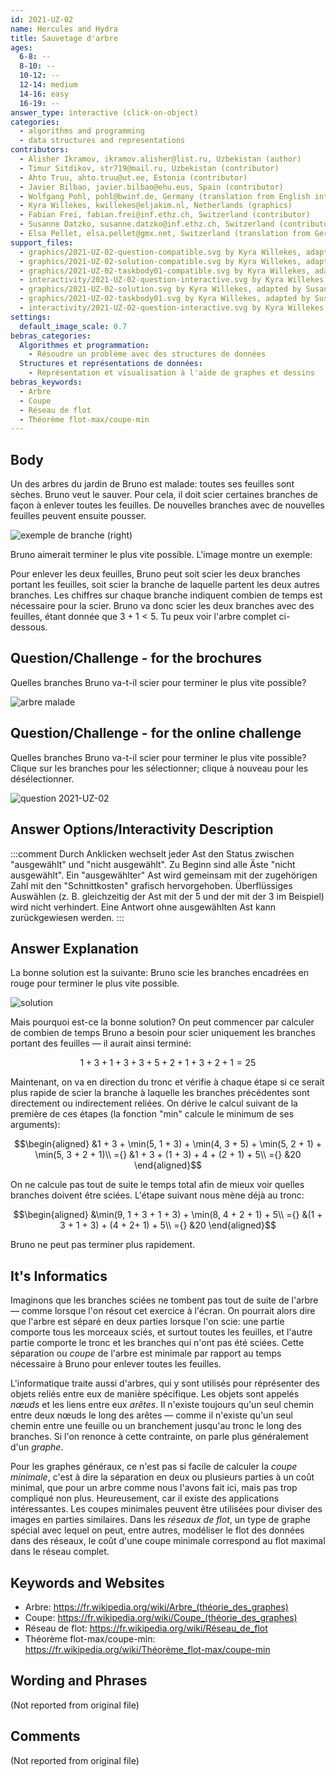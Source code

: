 ```yaml
---
id: 2021-UZ-02
name: Hercules and Hydra
title: Sauvetage d'arbre
ages:
  6-8: --
  8-10: --
  10-12: --
  12-14: medium
  14-16: easy
  16-19: --
answer_type: interactive (click-on-object)
categories:
  - algorithms and programming
  - data structures and representations
contributors:
  - Alisher Ikramov, ikramov.alisher@list.ru, Uzbekistan (author)
  - Timur Sitdikov, str719@mail.ru, Uzbekistan (contributor)
  - Ahto Truu, ahto.truu@ut.ee, Estonia (contributor)
  - Javier Bilbao, javier.bilbao@ehu.eus, Spain (contributor)
  - Wolfgang Pohl, pohl@bwinf.de, Germany (translation from English into German)
  - Kyra Willekes, kwillekes@eljakim.nl, Netherlands (graphics)
  - Fabian Frei, fabian.frei@inf.ethz.ch, Switzerland (contributor)
  - Susanne Datzko, susanne.datzko@inf.ethz.ch, Switzerland (contributor, graphics)
  - Elsa Pellet, elsa.pellet@gmx.net, Switzerland (translation from German into French)
support_files:
  - graphics/2021-UZ-02-question-compatible.svg by Kyra Willekes, adapted by Susanne Datzko
  - graphics/2021-UZ-02-solution-compatible.svg by Kyra Willekes, adapted by Susanne Datzko
  - graphics/2021-UZ-02-taskbody01-compatible.svg by Kyra Willekes, adapted by Susanne Datzko
  - interactivity/2021-UZ-02-question-interactive.svg by Kyra Willekes, adapted by Susanne Datzko
  - graphics/2021-UZ-02-solution.svg by Kyra Willekes, adapted by Susanne Datzko
  - graphics/2021-UZ-02-taskbody01.svg by Kyra Willekes, adapted by Susanne Datzko
  - interactivity/2021-UZ-02-question-interactive.svg by Kyra Willekes, adapted by Susanne Datzko
settings:
  default_image_scale: 0.7
bebras_categories:
  Algorithmes et programmation:
    - Résoudre un problème avec des structures de données
  Structures et représentations de données:
    - Représentation et visualisation à l'aide de graphes et dessins
bebras_keywords:
  - Arbre
  - Coupe
  - Réseau de flot
  - Théorème flot-max/coupe-min
---
```



## Body

Un des arbres du jardin de Bruno est malade: toutes ses feuilles sont sèches. Bruno veut le sauver. Pour cela, il doit scier certaines branches de façon à enlever toutes les feuilles. De nouvelles branches avec de nouvelles feuilles peuvent ensuite pousser.

![](graphics/2021-UZ-02-taskbody01-compatible.svg "exemple de branche (right)")

Bruno aimerait terminer le plus vite possible. L'image montre un exemple:

Pour enlever les deux feuilles, Bruno peut soit scier les deux branches portant les feuilles, soit scier la branche de laquelle partent les deux autres branches. Les chiffres sur chaque branche indiquent combien de temps est nécessaire pour la scier. Bruno va donc scier les deux branches avec des feuilles, étant donnée que $3 + 1 < 5$. Tu peux voir l'arbre complet ci-dessous.



## Question/Challenge - for the brochures

Quelles branches Bruno va-t-il scier pour terminer le plus vite possible? 

![](graphics/2021-UZ-02-question-compatible.svg "arbre malade")


## Question/Challenge - for the online challenge

Quelles branches Bruno va-t-il scier pour terminer le plus vite possible? Clique sur les branches pour les sélectionner; clique à nouveau pour les désélectionner.

![](interactivity/2021-UZ-02-question-interactive.svg "question 2021-UZ-02")


## Answer Options/Interactivity Description

<!-- empty -->

:::comment
Durch Anklicken wechselt jeder Ast den Status zwischen "ausgewählt" und "nicht ausgewählt". Zu Beginn sind alle Äste "nicht ausgewählt". Ein "ausgewählter" Ast wird gemeinsam mit der zugehörigen Zahl mit den "Schnittkosten" grafisch hervorgehoben. Überflüssiges Auswählen (z. B. gleichzeitig der Ast mit der 5 und der mit der 3 im Beispiel) wird nicht verhindert. Eine Antwort ohne ausgewählten Ast kann zurückgewiesen werden.
:::


## Answer Explanation

La bonne solution est la suivante:
Bruno scie les branches encadrées en rouge pour terminer le plus vite possible.

![](graphics/2021-UZ-02-solution-compatible.svg "solution")

Mais pourquoi est-ce la bonne solution? On peut commencer par calculer de combien de temps Bruno a besoin pour scier uniquement les branches portant des feuilles — il aurait ainsi terminé:

$$1 + 3 + 1 + 3 + 3 + 5 + 2 + 1 + 3 + 2 + 1 = 25$$

Maintenant, on va en direction du tronc et vérifie à chaque étape si ce serait plus rapide de scier la branche à laquelle les branches précédentes sont directement ou indirectement reliées.
On dérive le calcul suivant de la première de ces étapes (la fonction "min" calcule le minimum de ses arguments):

$$\begin{aligned}
    &1 + 3 + \min(5, 1 + 3) + \min(4, 3 + 5) + \min(5, 2 + 1) + \min(5, 3 + 2 + 1)\\
={} &1 + 3 + (1 + 3) + 4 + (2 + 1) + 5\\
={} &20
\end{aligned}$$

On ne calcule pas tout de suite le temps total afin de mieux voir quelles branches doivent être sciées. L'étape suivant nous mène déjà au tronc:

$$\begin{aligned}
    &\min(9, 1 + 3 + 1 + 3) + \min(8, 4 + 2 + 1) + 5\\
={} &(1 + 3 + 1 + 3) + (4 + 2+ 1) + 5\\
={} &20
\end{aligned}$$

Bruno ne peut pas terminer plus rapidement.

## It's Informatics

Imaginons que les branches sciées ne tombent pas tout de suite de l'arbre — comme lorsque l'on résout cet exercice à l'écran. On pourrait alors dire que l'arbre est séparé en deux parties lorsque l'on scie: une partie comporte tous les morceaux sciés, et surtout toutes les feuilles, et l'autre partie comporte le tronc et les branches qui n'ont pas été sciées. Cette séparation ou _coupe_ de l'arbre est minimale par rapport au temps nécessaire à Bruno pour enlever toutes les feuilles.

L'informatique traite aussi d'arbres, qui y sont utilisés pour réprésenter des objets reliés entre eux de manière spécifique. Les objets sont appelés _nœuds_ et les liens entre eux _arêtes_. Il n'existe toujours qu'un seul chemin entre deux nœuds le long des arêtes — comme il n'existe qu'un seul chemin entre une feuille ou un branchement jusqu'au tronc le long des branches. Si l'on renonce à cette contrainte, on parle plus généralement d'un _graphe_.

Pour les graphes généraux, ce n'est pas si facile de calculer la _coupe minimale_, c'est à dire la séparation en deux ou plusieurs parties à un coût minimal, que pour un arbre comme nous l'avons fait ici, mais pas trop compliqué non plus. Heureusement, car il existe des applications intéressantes. Les coupes minimales peuvent être utilisées pour diviser des images en parties similaires. Dans les _réseaux de flot_, un type de graphe spécial avec lequel on peut, entre autres, modéliser le flot des données dans des réseaux, le coût d'une coupe minimale correspond au flot maximal dans le réseau complet.


## Keywords and Websites

 - Arbre: https://fr.wikipedia.org/wiki/Arbre_(théorie_des_graphes)
 - Coupe: https://fr.wikipedia.org/wiki/Coupe_(théorie_des_graphes)
 - Réseau de flot: https://fr.wikipedia.org/wiki/Réseau_de_flot
 - Théorème flot-max/coupe-min: https://fr.wikipedia.org/wiki/Théorème_flot-max/coupe-min


## Wording and Phrases

(Not reported from original file)


## Comments

(Not reported from original file)
